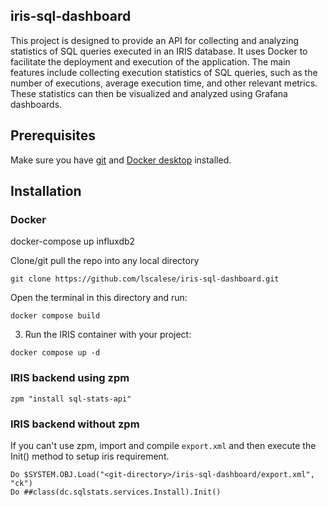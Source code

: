 ## iris-sql-dashboard

This project is designed to provide an API for collecting and analyzing statistics of SQL queries executed in an IRIS database. It uses Docker to facilitate the deployment and execution of the application. The main features include collecting execution statistics of SQL queries, such as the number of executions, average execution time, and other relevant metrics. These statistics can then be visualized and analyzed using Grafana dashboards.


## Prerequisites

Make sure you have [git](https://git-scm.com/book/en/v2/Getting-Started-Installing-Git) and [Docker desktop](https://www.docker.com/products/docker-desktop) installed.

## Installation 

### Docker

docker-compose up influxdb2

Clone/git pull the repo into any local directory

```
git clone https://github.com/lscalese/iris-sql-dashboard.git
```

Open the terminal in this directory and run:

```
docker compose build
```

3. Run the IRIS container with your project:

```
docker compose up -d
```

### IRIS backend using zpm

```
zpm "install sql-stats-api"
```

### IRIS backend without zpm

If you can't use zpm, import and compile `export.xml` and then execute the Init() method to setup iris requirement.  

```
Do $SYSTEM.OBJ.Load("<git-directory>/iris-sql-dashboard/export.xml", "ck")
Do ##class(dc.sqlstats.services.Install).Init()
```

